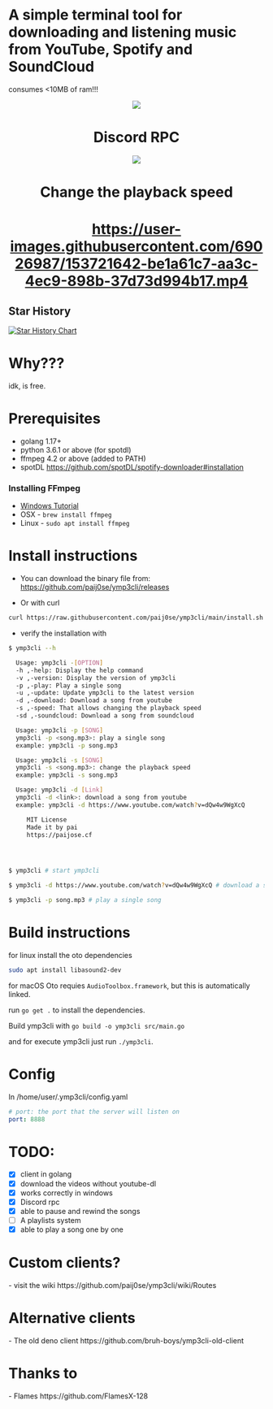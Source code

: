 <h1>A simple terminal tool for downloading and listening music from YouTube, Spotify and SoundCloud </h1>
<p>consumes <10MB of ram!!!</p>
<div align=center>

<img src="https://media.discordapp.net/attachments/907631182240436305/950177164718915604/unknown.png?width=625&height=400"/>

<h1>Discord RPC</h1>

<img src="https://media.discordapp.net/attachments/957431274237218849/957681287458590810/unknown.png"/>
	
<h1>Change the playback speed<h1>

https://user-images.githubusercontent.com/69026987/153721642-be1a61c7-aa3c-4ec9-898b-37d73d994b17.mp4
	
</div>

## Star History

[![Star History Chart](https://api.star-history.com/svg?repos=paij0se/ymp3cli&type=Date)](https://star-history.com/#paij0se/ymp3cli&Date)


<h1>Why???</h1>
idk, is free.

<h1>Prerequisites</h1>

- golang 1.17+
- python 3.6.1 or above (for spotdl)
- ffmpeg 4.2 or above (added to PATH)
- spotDL https://github.com/spotDL/spotify-downloader#installation

### Installing FFmpeg

- [Windows Tutorial](https://windowsloop.com/install-ffmpeg-windows-10/)
- OSX - `brew install ffmpeg`
- Linux - `sudo apt install ffmpeg`

<h1>Install instructions</h1>

- You can download the binary file from:  https://github.com/paij0se/ymp3cli/releases

- Or with curl
```bash
curl https://raw.githubusercontent.com/paij0se/ymp3cli/main/install.sh | bash
```

- verify the installation with
```bash
$ ymp3cli --h

  Usage: ymp3cli -[OPTION]
  -h ,-help: Display the help command
  -v ,-version: Display the version of ymp3cli
  -p ,-play: Play a single song
  -u ,-update: Update ymp3cli to the latest version
  -d ,-download: Download a song from youtube
  -s ,-speed: That allows changing the playback speed
  -sd ,-soundcloud: Download a song from soundcloud

  Usage: ymp3cli -p [SONG]
  ymp3cli -p <song.mp3>: play a single song
  example: ymp3cli -p song.mp3

  Usage: ymp3cli -s [SONG]
  ymp3cli -s <song.mp3>: change the playback speed
  example: ymp3cli -s song.mp3

  Usage: ymp3cli -d [Link]
  ymp3cli -d <link>: download a song from youtube
  example: ymp3cli -d https://www.youtube.com/watch?v=dQw4w9WgXcQ

	 MIT License
	 Made it by pai
	 https://paijose.cf




$ ymp3cli # start ymp3cli

$ ymp3cli -d https://www.youtube.com/watch?v=dQw4w9WgXcQ # download a song from youtube

$ ymp3cli -p song.mp3 # play a single song

```

<h1>Build instructions</h1>

for linux install the oto dependencies

```bash
sudo apt install libasound2-dev
```
for macOS Oto requies `AudioToolbox.framework`, but this is automatically linked.

run `go get .` to install the dependencies.

Build ymp3cli with `go build -o ymp3cli src/main.go`

and for execute ymp3cli just run `./ymp3cli`.

<h1>Config</h1>

In /home/user/.ymp3cli/config.yaml

```yaml
# port: the port that the server will listen on
port: 8888
```

<h1>TODO:</h1>

- [x] client in golang
- [x] download the videos without youtube-dl
- [x] works correctly in windows
- [x] Discord rpc
- [x] able to pause and rewind the songs
- [ ] A playlists system
- [x] able to play a song one by one

<h1>Custom clients?</h1>
- visit the wiki https://github.com/paij0se/ymp3cli/wiki/Routes

<h1>Alternative clients</h1>
- The old deno client https://github.com/bruh-boys/ymp3cli-old-client

<h1>Thanks to</h1>
- Flames https://github.com/FlamesX-128
